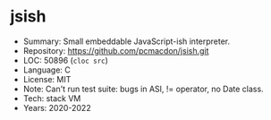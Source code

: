 # jsish

* Summary:    Small embeddable JavaScript-ish interpreter.
* Repository: https://github.com/pcmacdon/jsish.git
* LOC:        50896 (`cloc src`)
* Language:   C
* License:    MIT
* Note:       Can't run test suite: bugs in ASI, != operator, no Date class.
* Tech:       stack VM
* Years:      2020-2022
